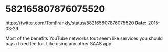 # 582165807876075520
https://twitter.com/TomFrankly/status/582165807876075520
**Date:** 2015-03-29

Most of the benefits YouTube networks tout seem like services you should pay a fixed fee for. Like using any other SAAS app.

